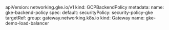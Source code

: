 apiVersion: networking.gke.io/v1
kind: GCPBackendPolicy
metadata:
  name: gke-backend-policy
spec:
  default:
    securityPolicy: security-policy-gke
  targetRef:
    group: gateway.networking.k8s.io
    kind: Gateway
    name: gke-demo-load-balancer
